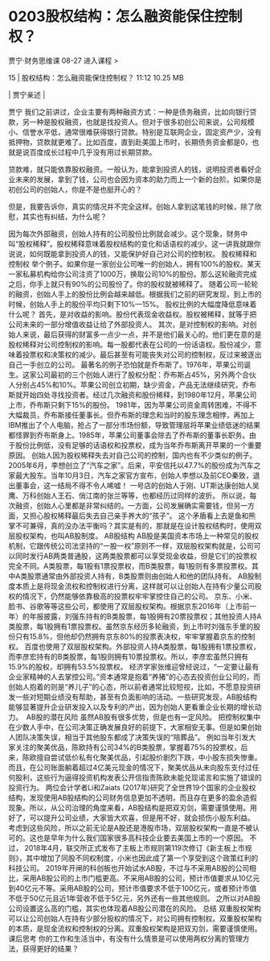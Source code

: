 # 0203股权结构：怎么融资能保住控制权？


贾宁·财务思维课
08-27
进入课程 >

15 | 股权结构：怎么融资能保住控制权？
11:12 10.25 MB

| 贾宁亲述 |

贾宁
我们之前讲过，企业主要有两种融资方式：一种是债务融资，比如向银行贷款，另一种是股权融资，也就是找投资人。但对于很多初创公司来说，公司规模小、信誉水平低，通常很难获得银行贷款。特别是互联网企业，固定资产少，没有抵押物，贷款就更难了。比如百度，直到赴美国上市时，长期债务资金都是0，也就是说百度成长过程中几乎没有用过长期贷款。

贷款难，就只能依靠股权融资。一般认为，能拿到投资人的钱，说明投资者看好企业未来的发展，拿到了钱，公司也会因为资本的助力而上一个新的台阶。如果你是初创公司的创始人，你是不是也挺开心的？

但是，我要告诉你，真实的情况并不完全这样。创始人拿到这笔钱的时候，除了欣慰，其实也有纠结，为什么呢？

因为每次外部融资，创始人持有的公司股份比例就会减少。这个现象，财务中叫“股权稀释”。股权稀释意味着股权结构的变化和话语权的减少。这一讲我就跟你说说，如何既能拿到投资人的钱，又能保护好自己对公司的控制权。
股权稀释和控制权
举个例子。如果你是一家创业公司唯一的创始人，拥有100%的股权。某天一家私募机构给你公司注资了1000万，换取公司10%的股份。那么这轮融资完成之后，你手上就只有90%的公司股份了。你的股权就被稀释了。
随着公司一轮轮的融资，创始人手上的股份比例会越来越低。根据我们之前的研究发现，到上市的时候，创始人手上的股份平均只剩下10%—15%。
股权比例的大幅度降低意味着什么呢？
首先，是对收益的影响。股份代表现金收益权。股权被稀释，就等于把公司未来的一部分增值收益让给了外部投资人。
其次，是对控制权的影响。对创始人来说，最后获得的财富多一点少一点，并不是他们最关心的。他们更在意的是股权稀释对公司控制权的影响。每一股都代表在公司的一份话语权。股份减少，意味着投票权和决策权的减少。最后甚至有可能丧失对公司的控制权，反过来被逐出自己一手创立的公司。
最著名的例子恐怕就是乔布斯了。1976年，苹果公司诞生。这家公司最初的三个创始人进行了股权分配：乔布斯占45%，另外两个合伙人分别占45%和10%。苹果公司创立初期，缺少资金，产品无法继续研究，乔布斯就开始四处寻找投资者。经过几次融资和股份稀释，到1980年12月，苹果公司上市，乔布斯只剩下15%的股份。
1981年，因为苹果公司资金周转困难，不得不大幅裁员，乔布斯接任董事长。但乔布斯的理念和当时的股东理念相悖，再加上IBM推出了个人电脑，抢占了一部分市场份额，导致管理层将苹果业绩低迷的结果都怪罪到乔布斯身上。1985年，苹果公司董事会除去了乔布斯的董事长职务。由于股份比例低，没有足够的话语权和投票权，成为当年乔布斯离开苹果的一个重要原因。
创始人因为股权稀释失去对自己公司的控制，国内也有不少类似的例子。2005年6月，李想创立了“汽车之家”。后来，平安信托以47.7%的股份成为汽车之家最大股东。当年10月3日，汽车之家官方宣布，创始人李想以及前CEO秦致，退出董事会，这一结局不得不令人唏嘘！
一号店的创始人于刚、UT斯达康创始人吴鹰、万科创始人王石、俏江南的张兰等等，也都经历过同样的波折。
所以说，每次融资，创始人心里都是非常纠结的。一方面，公司发展确实需要钱，但另一方面，又担心股权稀释最后失去自己亲手养大的“孩子”。
这个矛盾看上去是鱼和熊掌不可兼得，真的没办法平衡吗？其实是有的，那就是在设计股权结构时，使用双层股权架构，也叫AB股制度。
AB股结构
AB股是美国资本市场上一种常见的股权机制，它跟传统公司法坚持的“一股一权”原则不一样，双层股权架构就是，公司可以同时发行AB两类普通股，这两类股票都可以享受现金收益，但是它们的投票权完全不同。A类股票，每1股有1票投票权，而B类股票，每1股则有多票投票权。其中A类股票通常由外部投资人持有，B类股票则由创始人和他的团队持有。
AB股制度本质上是将现金流权和控制权进行分离，这样就可以让创始人在持有少量公司股权的情况下，仍然能够依靠极高的投票权牢牢掌控住自己的公司。
京东、小米、脸书、谷歌等等这些公司，都使用了双层股权架构。根据京东2016年（上市前一年）的年报披露，刘强东持有的B类股票，每1股拥有20票投票权；其他投资人持A类股票，每1股拥有1票投票权。虽然京东经历多轮融资，到上市时刘强东手里的股份只有15.8%，但他却仍然拥有京东80%的投票表决权，牢牢掌握着京东的控制权。
百度也使用了双层股权架构。外部投资人持A类股票，每1股拥有1票投票权，而李彦宏持有的B类股票，每1股则拥有10票投票权。所以，李彦宏虽然只拥有15.9%的股权，却拥有53.5%投票权。
经济学家张维迎曾经说过，“一定要让最有企业家精神的人去掌控公司。”资本通常是抱着“养猪”的心态去投资创业公司的，而创始人抱着的则是“养儿子”的心态，所以前者通常比较短视，比如，不愿意投资研发一些对短期业绩没有帮助，甚至有负面影响的活动。一些研究发现，AB股结构能够显著提升企业研发投入以及专利的产出，因为创始人更看重企业长期的增长动力。 
AB股的潜在风险
虽然AB股有很多优势，但是也有一定风险。
把控制权集中在少数人手中，在公司决策正确发展良好的前提下，大家相安无事。但是如果创始人团队决策失误，相当于其他股东都成了决策失误的“陪葬品”。
例如当年引发大家关注的聚美优品，陈欧持有公司34%的B类股票，掌握着75%的投票权，后来，陈欧擅自尝试低价私有化聚美优品，引起股价剧烈下跌，中小股东损失惨重。而且，在公司账面躺着超过4亿美元现金的情况下，聚美优品从未向股东支付过任何股利，这些行为逼得投资机构发表公开信指责陈欧未能兑现诺言和实施了错误的投资行为。
两位会计学者Li和Zaiats (2017年)研究了全世界19个国家的企业股权结构，发现使用AB股结构的公司财务信息更加不透明，而且存在更多的盈余造假现象。所以，从公司治理的角度来看，AB股结构是把双刃剑，需要谨慎使用。用好了，可以提升公司业绩，大家皆大欢喜，但是用不好，就会损伤小股东利益。
考虑到这些风险，所以之前无论是A股还是港股市场，双层股权架构一直是不被认可的。这也是早年为什么我们国家很多高科技企业要去美国上市的一个原因。
不过， 2018年4月，联交所正式发布了主板上市规则第119次修订《新主板上市规则》，其中增加了同股不同权制度，小米也因此成了第一个享受到这个政策红利的科技公司。
2019年开闸的科创板也开始试水AB股，不过与不采用AB股的公司相比，采用AB股公司的上市门槛更高。不采用AB股的公司，预计市值要求从10亿元到40亿元不等。采用AB股的公司，预计市值要求不低于100亿元，或者预计市值不低于50亿元且近1年营收不低于5亿元，另外还有一些其他规则。
之所以对AB股公司设置这么高的门槛，其实也体现着AB股公司潜在的风险。
总结
双重股权架构可以让公司创始人在持有少部分股权的情况下，对公司拥有控制权。双重股权架构的本质，是现金流权和控制权的分离。双重股权架构是把双刃剑，需要谨慎使用。
课后思考
你的工作和生活当中，有没有什么情景是可以使用两权分离的管理方法，获得更好的结果？